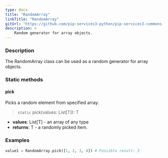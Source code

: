```yaml
---
type: docs
title: "RandomArray"
linkTitle: "RandomArray"
gitUrl: "https://github.com/pip-services3-python/pip-services3-commons-python"
description: >
    Random generator for array objects.
---
```


### Description

The RandomArray class can be used as a random generator for array objects.

### Static methods

#### pick
Picks a random element from specified array.

> `static` pick(values: List[T]): T

- **values**: List[T] - an array of any type
- **returns**: T - a randomly picked item.

### Examples

```python
value1 = RandomArray.pick([1, 2, 3, 4]) # Possible result: 3

```
